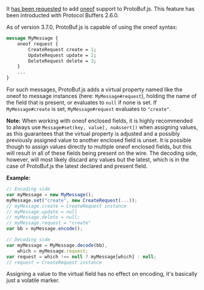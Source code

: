 It [has been requested](https://github.com/dcodeIO/ProtoBuf.js/issues/183) to add [oneof](https://developers.google.com/protocol-buffers/docs/proto#oneof) support to ProtoBuf.js. This feature has been introducted with Protocol Buffers 2.6.0.

As of version 3.7.0, ProtoBuf.js is capable of using the oneof syntax:

```protobuf
message MyMessage {
    oneof request {
        CreateRequest create = 1;
        UpdateRequest update = 2;
        DeleteRequest delete = 3;
    }
    ...
}
```

For such messages, ProtoBuf.js adds a virtual property named like the oneof to message instances (here: `MyMessage#request`), holding the name of the field that is present, or evaluates to `null` if none is set. If `MyMessage#create` is set, `MyMessage#request` evaluates to `"create"`.

**Note:** When working with oneof enclosed fields, it is highly recommended to always use `Message#set(key, value[, noAssert])` when assigning values, as this guarantees that the virtual property is adjusted and a possibly previously assigned value to another enclosed field is unset. It is possible though to assign values directly to multiple oneof enclosed fields, but this will result in all of these fields being present on the wire. The decoding side, however, will most likely discard any values but the latest, which is in the case of ProtoBuf.js the latest declared and present field.

**Example:**

```js
// Encoding side
var myMessage = new MyMessage();
myMessage.set("create", new CreateRequest(...));
// myMessage.create = CreateRequest instance
// myMessage.update = null
// myMessage.delete = null;
// myMessage.request = "create"
var bb = myMessage.encode();
```

```js
// Decoding side
var myMessage = MyMessage.decode(bb),
    which = myMessage.request;
var request = which !== null ? myMessage[which] : null;
// request = CreateRequest instance
```

Assigning a value to the virtual field has no effect on encoding, it's basically just a volatile marker.